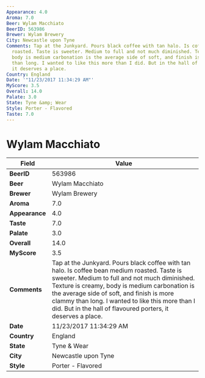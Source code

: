 ```yaml
---
Appearance: 4.0
Aroma: 7.0
Beer: Wylam Macchiato
BeerID: 563986
Brewer: Wylam Brewery
City: Newcastle upon Tyne
Comments: Tap at the Junkyard. Pours black coffee with tan halo. Is coffee bean medium
  roasted. Taste is sweeter. Medium to full and not much diminished. Texture is creamy,
  body is medium carbonation is the average side of soft, and finish is more clammy
  than long. I wanted to like this more than I did. But in the hall of flavoured porters,
  it deserves a place.
Country: England
Date: '"11/23/2017 11:34:29 AM"'
MyScore: 3.5
Overall: 14.0
Palate: 3.0
State: Tyne &amp; Wear
Style: Porter - Flavored
Taste: 7.0
---
```


# Wylam Macchiato

| Field         | Value |
|---------------|-------|
| **BeerID** | 563986 |
| **Beer** | Wylam Macchiato |
| **Brewer** | Wylam Brewery |
| **Aroma** | 7.0 |
| **Appearance** | 4.0 |
| **Taste** | 7.0 |
| **Palate** | 3.0 |
| **Overall** | 14.0 |
| **MyScore** | 3.5 |
| **Comments** | Tap at the Junkyard. Pours black coffee with tan halo. Is coffee bean medium roasted. Taste is sweeter. Medium to full and not much diminished. Texture is creamy, body is medium carbonation is the average side of soft, and finish is more clammy than long. I wanted to like this more than I did. But in the hall of flavoured porters, it deserves a place. |
| **Date** | 11/23/2017 11:34:29 AM |
| **Country** | England |
| **State** | Tyne &amp; Wear |
| **City** | Newcastle upon Tyne |
| **Style** | Porter - Flavored |
